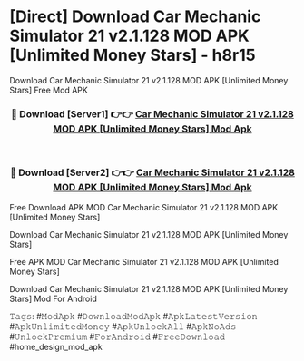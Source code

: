 # [Direct] Download Car Mechanic Simulator 21 v2.1.128 MOD APK [Unlimited Money Stars] - h8r15
Download Car Mechanic Simulator 21 v2.1.128 MOD APK [Unlimited Money Stars] Free Mod APK

<div align="center">
<h3>🔴 Download [Server1] 👉👉 <a href="https://apk-comot.site?title=Car_Mechanic_Simulator_21_v2.1.128_MOD_APK_[Unlimited_Money_Stars]">Car Mechanic Simulator 21 v2.1.128 MOD APK [Unlimited Money Stars] Mod Apk</a></h3><br>

<h3>🔴 Download [Server2] 👉👉 <a href="https://apk-comot.site?title=Car_Mechanic_Simulator_21_v2.1.128_MOD_APK_[Unlimited_Money_Stars]">Car Mechanic Simulator 21 v2.1.128 MOD APK [Unlimited Money Stars] Mod Apk</a></h3>
</div>


Free Download APK MOD Car Mechanic Simulator 21 v2.1.128 MOD APK [Unlimited Money Stars]

Download Car Mechanic Simulator 21 v2.1.128 MOD APK [Unlimited Money Stars] 

Free APK MOD Car Mechanic Simulator 21 v2.1.128 MOD APK [Unlimited Money Stars] 

Download Car Mechanic Simulator 21 v2.1.128 MOD APK [Unlimited Money Stars] Mod For Android

𝚃𝚊𝚐𝚜: #𝙼𝚘𝚍𝙰𝚙𝚔 #𝙳𝚘𝚠𝚗𝚕𝚘𝚊𝚍𝙼𝚘𝚍𝙰𝚙𝚔 #𝙰𝚙𝚔𝙻𝚊𝚝𝚎𝚜𝚝𝚅𝚎𝚛𝚜𝚒𝚘𝚗 #𝙰𝚙𝚔𝚄𝚗𝚕𝚒𝚖𝚒𝚝𝚎𝚍𝙼𝚘𝚗𝚎𝚢 #𝙰𝚙𝚔𝚄𝚗𝚕𝚘𝚌𝚔𝙰𝚕𝚕 #𝙰𝚙𝚔𝙽𝚘𝙰𝚍𝚜 #𝚄𝚗𝚕𝚘𝚌𝚔𝙿𝚛𝚎𝚖𝚒𝚞𝚖 #𝙵𝚘𝚛𝙰𝚗𝚍𝚛𝚘𝚒𝚍 #𝙵𝚛𝚎𝚎𝙳𝚘𝚠𝚗𝚕𝚘𝚊𝚍 #home_design_mod_apk